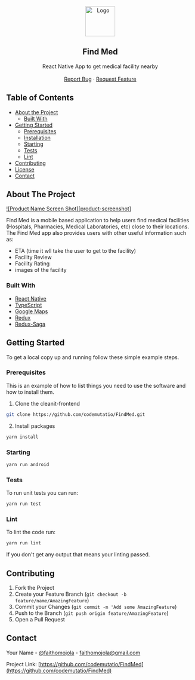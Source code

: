 
<!-- PROJECT LOGO -->
<br />
<p align="center">
  <a href="assets\images\FindMed.png">
    <img src="images/logo.png" alt="Logo" width="80" height="80">
  </a>

  <h2 align="center">Find Med</h2>

  <p align="center">
    React Native App to get medical facility nearby
    <br />
    <br />
    <a href="https://github.com/codemutatio/FindMed/issues">Report Bug</a>
    ·
    <a href="https://github.com/codemutatio/FindMed/issues">Request Feature</a>
  </p>
</p>



<!-- TABLE OF CONTENTS -->
## Table of Contents

* [About the Project](#about-the-project)
  * [Built With](#built-with)
* [Getting Started](#getting-started)
  * [Prerequisites](#prerequisites)
  * [Installation](#installation)
  * [Starting](#Starting)
  * [Tests](#Tests)
  * [Lint](#Lint)
* [Contributing](#contributing)
* [License](#license)
* [Contact](#contact)



<!-- ABOUT THE PROJECT -->
## About The Project

[![Product Name Screen Shot][product-screenshot]]('assets\images\FindMed1.png')

Find Med is a mobile based application to help users find medical facilities (Hospitals, Pharmacies, Medical Laboratories, etc) close to their locations. The Find Med app also provides users with other useful information such as:
* ETA (time it wll take the user to get to the facility)
* Facility Review
* Facility Rating
* images of the facility
### Built With

* [React Native](https://reactnative.dev/)
* [TypeScript](https://www.typescriptlang.org/)
* [Google Maps](https://developers.google.com/maps/documentation)
* [Redux](https://redux.js.org/)
* [Redux-Saga](https://redux-saga.js.org/)



<!-- GETTING STARTED -->
## Getting Started

To get a local copy up and running follow these simple example steps.

### Prerequisites

This is an example of how to list things you need to use the software and how to install them.
1. Clone the cleanit-frontend
```sh
git clone https://github.com/codemutatio/FindMed.git
```
2. Install  packages
```sh
yarn install
```

### Starting

```sh
yarn run android
```

### Tests

To run unit tests you can run:

```sh
yarn run test
```

### Lint
To lint the code run:

```sh
yarn run lint
```
If you don't get any output that means your linting passed.


<!-- CONTRIBUTING -->
## Contributing
<!--
Contributions are what make the open source community such an amazing place to be learn, inspire, and create. Any contributions you make are **greatly appreciated**.
-->

1. Fork the Project
2. Create your Feature Branch (`git checkout -b feature/name/AmazingFeature`)
3. Commit your Changes (`git commit -m 'Add some AmazingFeature`)
4. Push to the Branch (`git push origin feature/AmazingFeature`)
5. Open a Pull Request





<!-- CONTACT -->
## Contact

Your Name - [@faithomojola](https://twitter.com/faithomojola) - faithomojola@gmail.com

Project Link: [https://github.com/codemutatio/FindMed](https://github.com/codemutatio/FindMed)

